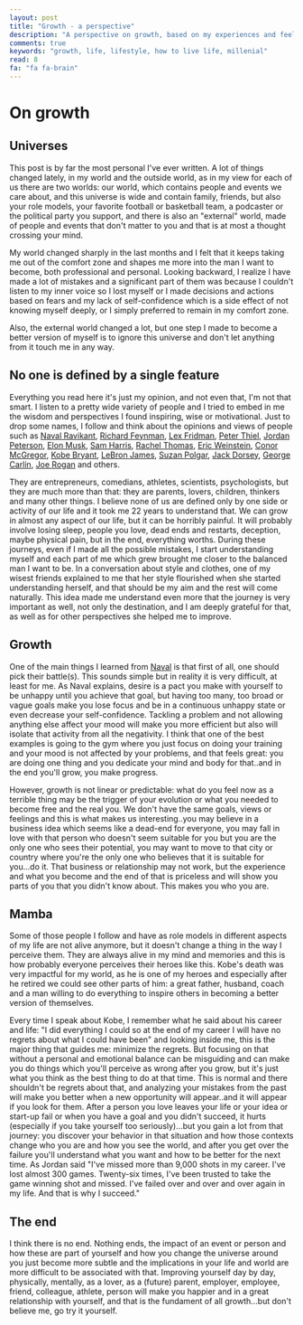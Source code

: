 ```yaml
---
layout: post
title: "Growth - a perspective"
description: "A perspective on growth, based on my experiences and feelings"
comments: true
keywords: "growth, life, lifestyle, how to live life, millenial"
read: 8 
fa: "fa fa-brain"
---
```


# On growth
## Universes
This post is by far the most personal I've ever written. A lot of things changed lately, in my world and the outside world, as in my view for each of us there are two worlds: our world, which contains people and events we care about, and this universe is wide and contain family, friends, but also your role models, your favorite football or basketball team, a podcaster or the political party you support, and there is also an "external" world, made of people and events that don't matter to you and that is at most a thought crossing your mind.

My world changed sharply in the last months and I felt that it keeps taking me out of the comfort zone and shapes me more into the man I want to become, both professional and personal. Looking backward, I realize I have made a lot of mistakes and a significant part of them was because I couldn't listen to my inner voice so I lost myself or I made decisions and actions based on fears and my lack of self-confidence which is a side effect of not knowing myself deeply, or I simply preferred to remain in my comfort zone. 

Also, the external world changed a lot, but one step I made to become a better version of myself is to ignore this universe and don't let anything from it touch me in any way. 

## No one is defined by a single feature
Everything you read here it's just my opinion, and not even that, I'm not that smart. I listen to a pretty wide variety of people and I tried to embed in me the wisdom and perspectives I found inspiring, wise or motivational. Just to drop some names, I follow and think about the opinions and views of people such as [Naval Ravikant](https://twitter.com/naval), [Richard Feynman](https://twitter.com/ProfFeynman), [Lex Fridman](https://twitter.com/lexfridman), [Peter Thiel](https://en.wikipedia.org/wiki/Peter_Thiel), [Jordan Peterson](https://twitter.com/jordanbpeterson), [Elon Musk](https://twitter.com/elonmusk), [Sam Harris](https://twitter.com/SamHarrisOrg), [Rachel Thomas](https://twitter.com/math_rachel), [Eric Weinstein](https://twitter.com/EricRWeinstein), [Conor McGregor](https://twitter.com/TheNotoriousMMA), [Kobe Bryant](https://www.youtube.com/watch?v=VSceuiPBpxY), [LeBron James](https://twitter.com/KingJames), [Suzan Polgar](https://www.youtube.com/watch?v=2wzs33wvr9E), [Jack Dorsey](https://www.cnbc.com/2020/01/15/twitter-ceo-jack-dorsey-eats-seven-meals-every-week-only-dinner.html), [George Carlin](https://www.youtube.com/watch?v=Uo-QIY7ys-k), [Joe Rogan](https://twitter.com/joerogan) and others. 

They are entrepreneurs, comedians, athletes, scientists, psychologists, but they are much more than that: they are parents, lovers, children, thinkers and many other things. I believe none of us are defined only by one side or activity of our life and it took me 22 years to understand that. We can grow in almost any aspect of our life, but it can be horribly painful. It will probably involve losing sleep, people you love, dead ends and restarts, deception, maybe physical pain, but in the end, everything worths. During these journeys, even if I made all the possible mistakes, I start understanding myself and each part of me which grew brought me closer to the balanced man I want to be. In a conversation about style and clothes, one of my wisest friends explained to me that her style flourished when she started understanding herself, and that should be my aim and the rest will come naturally. This idea made me understand even more that the journey is very important as well, not only the destination, and I am deeply grateful for that, as well as for other perspectives she helped me to improve.

## Growth
One of the main things I learned from [Naval](https://www.youtube.com/watch?v=3qHkcs3kG44) is that first of all, one should pick their battle(s). This sounds simple but in reality it is very difficult, at least for me. As Naval explains, desire is a pact you make with yourself to be unhappy until you achieve that goal, but having too many, too broad or vague goals make you lose focus and be in a continuous unhappy state or even decrease your self-confidence. Tackling a problem and not allowing anything else affect your mood will make you more efficient but also will isolate that activity from all the negativity. I think that one of the best examples is going to the gym where you just focus on doing your training and your mood is not affected by your problems, and that feels great: you are doing one thing and you dedicate your mind and body for that..and in the end you'll grow, you make progress.

However, growth is not linear or predictable: what do you feel now as a terrible thing may be the trigger of your evolution or what you needed to become free and the real you. We don't have the same goals, views or feelings and this is what makes us interesting..you may believe in a business idea which seems like a dead-end for everyone, you may fall in love with that person who doesn't seem suitable for you but you are the only one who sees their potential, you may want to move to that city or country where you're the only one who believes that it is suitable for you...do it. That business or relationship may not work, but the experience and what you become and the end of that is priceless and will show you parts of you that you didn't know about. This makes you who you are.


## Mamba
Some of those people I follow and have as role models in different aspects of my life are not alive anymore, but it doesn't change a thing in the way I perceive them. They are always alive in my mind and memories and this is how probably everyone perceives their heroes like this. Kobe's death was very impactful for my world, as he is one of my heroes and especially after he retired we could see other parts of him: a great father, husband, coach and a man willing to do everything to inspire others in becoming a better version of themselves. 

Every time I speak about Kobe, I remember what he said about his career and life: "I did everything I could so at the end of my career I will have no regrets about what I could have been" and looking inside me, this is the major thing that guides me: minimize the regrets. But focusing on that without a personal and emotional balance can be misguiding and can make you do things which you'll perceive as wrong after you grow, but it's just what you think as the best thing to do at that time. This is normal and there shouldn't be regrets about that, and analyzing your mistakes from the past will make you better when a new opportunity will appear..and it will appear if you look for them. After a person you love leaves your life or your idea or start-up fail or when you have a goal and you didn't succeed, it hurts (especially if you take yourself too seriously)...but you gain a lot from that journey: you discover your behavior in that situation and how those contexts change who you are and how you see the world, and after you get over the failure you'll understand what you want and how to be better for the next time. As Jordan said "I've missed more than 9,000 shots in my career. I've lost almost 300 games. Twenty-six times, I've been trusted to take the game winning shot and missed. I've failed over and over and over again in my life. And that is why I succeed."

## The end
I think there is no end. Nothing ends, the impact of an event or person and how these are part of yourself and how you change the universe around you just become more subtle and the implications in your life and world are more difficult to be associated with that. Improving yourself day by day, physically, mentally, as a lover, as a (future) parent, employer, employee, friend, colleague, athlete, person will make you happier and in a great relationship with yourself, and that is the fundament of all growth...but don't believe me, go try it yourself.


